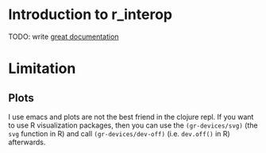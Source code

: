 # Introduction to r_interop

TODO: write [great documentation](http://jacobian.org/writing/what-to-write/)

# Limitation

## Plots

I use emacs and plots are not the best friend in the clojure repl.  If you want
to use R visualization packages, then you can use the `(gr-devices/svg)` (the
`svg` function in R) and call `(gr-devices/dev-off)` (i.e. `dev.off()` in R)
afterwards.
